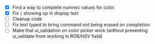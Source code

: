 - [x] Find a way to complete numreic values for color.
- [x] Fix `|` showing up in display text
- [ ] Cleanup code
- [ ] Fix text typed to bring command not being erased on completion
- [ ] Make that ui_validation on color picker work (without preventing ui_validate from working in RGB/HSV field)
